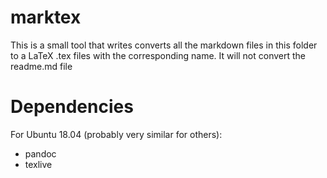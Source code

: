 # marktex
This is a small tool that writes converts all the markdown files in this folder to
a LaTeX .tex files with the corresponding name. It will not convert the readme.md file

# Dependencies
For Ubuntu 18.04 (probably very similar for others):
* pandoc
* texlive
